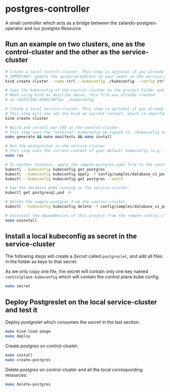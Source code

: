 # postgres-controller

A small controller which acts as a bridge between the zalando-postgres-operator and our postgres Resource.

## Run an example on two clusters, one as the control-cluster and the other as the service-cluster

```bash
# Create a local control-cluster. This step is optional if you already have a working kubeconfig/cluster
# IMPORTANT: update the apiServerAddress to your needs so the service-cluster from down below can access the control-cluster.
kind create cluster --name ctrl --kubeconfig ./kubeconfig --config ctrl-cluster-config

# Copy the kubeconfig of the control-cluster to the project folder and name it `kubeconfig`.
# When using kind as describe above, this file was already created
# cp <EXISTING_KUBECONFIG> ./kubeconfig

# Create a local service-cluster. This step is optional if you already have a working kubeconfig/cluster
# This step will now set the kind as current context, which is important for the next step
kind create cluster

# Build and install our CRD in the control-cluster.
# This step uses the "external" kubeconfig we copied to ./kubeconfig earlier. This can be configured in the Makefile
make generate && make manifests && make install

# Run the postgreslet in the service-cluster
# This step uses the current-context of your default kubeconfig (e.g. ~/.kube/config)
make run

# In another terminal, apply the sample-postgres yaml file to the control-cluster.
kubectl --kubeconfig kubeconfig get postgres
kubectl --kubeconfig kubeconfig apply -f config/samples/database_v1_postgres.yaml
kubectl --kubeconfig kubeconfig get postgres --watch

# See the database pods running in the service-cluster.
kubectl get postgresql,pod -A

# Delete the sample-postgres from the control-cluster.
kubectl --kubeconfig kubeconfig delete -f config/samples/database_v1_postgres.yaml

# Uninstall the dependencies of this project from the remote control-cluster.
make uninstall
```

## Install a local kubeconfig as secret in the service-cluster

The following steps will create a _Secret_ called `postgreslet`, and add all files in the folder as keys to that secret.

As we only copy one file, the secret will contain only one key named `controlplane-kubeconfig` which will contain the control plane kube config.

```sh
make secret
```

## Deploy Postgreslet on the local service-cluster and test it

Deploy _postgrelet_ which consumes the _secret_ in the last section.

```sh
make kind-load-image
make deploy
```

Create _postgres_ on control-cluster.

```sh
make install
make create-postgres
```

Delete _postgres_ on control-cluster and all the local corresponding resources.

```sh
make delete-postgres
```
